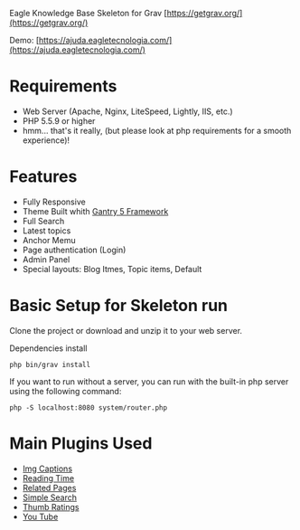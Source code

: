 Eagle Knowledge Base Skeleton for Grav [https://getgrav.org/](https://getgrav.org/)

Demo: [https://ajuda.eagletecnologia.com/](https://ajuda.eagletecnologia.com/)

# Requirements

- Web Server (Apache, Nginx, LiteSpeed, Lightly, IIS, etc.)
- PHP 5.5.9 or higher
- hmm... that's it really, (but please look at php requirements for a smooth experience)!

# Features

- Fully Responsive
- Theme Built whith [Gantry 5 Framework](http://gantry.org/)
- Full Search
- Latest topics
- Anchor Memu
- Page authentication (Login)
- Admin Panel
- Special layouts: Blog Itmes, Topic items, Default

# Basic Setup for Skeleton run

Clone the project or download and unzip it to your web server.

Dependencies install

`php bin/grav install`

If you want to run without a server, you can run with the built-in php server using the following command:

`php -S localhost:8080 system/router.php`

# Main Plugins Used

- [Img Captions](https://github.com/olevik/grav-plugin-imgcaptions)
- [Reading Time](https://github.com/getgrav/grav-plugin-readingtime)
- [Related Pages](https://github.com/getgrav/grav-plugin-relatedpages)
- [Simple Search](https://github.com/getgrav/grav-plugin-simplesearch)
- [Thumb Ratings](https://github.com/iusvar/grav-plugin-thumb-ratings)
- [You Tube](https://github.com/getgrav/grav-plugin-youtube)